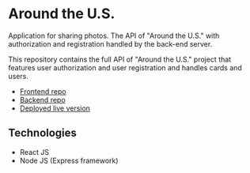 # Around the U.S. 
Application for sharing photos.
The API of "Around the U.S." with authorization and registration handled by the back-end server.

This repository contains the full API of "Around the U.S." project that features user authorization and user registration and handles cards and users. 
* [Frontend repo](https://github.com/TatianaBialik/react-around-auth)
* [Backend repo](https://github.com/TatianaBialik/around-express)
* [Deployed live version](https://aroundbialik.students.nomoredomainssbs.ru/)

## Technologies
* React JS 
* Node JS (Express framework)
